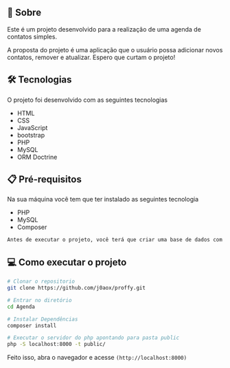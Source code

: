 ## 📖 Sobre 

Este é um projeto desenvolvido para a realização de uma agenda de contatos simples.

A proposta do projeto é uma aplicação que o usuário possa adicionar novos contatos, remover e atualizar. Espero que curtam o projeto!


## 🛠 Tecnologias
O projeto foi desenvolvido com as seguintes tecnologias
- HTML
- CSS
- JavaScript
- bootstrap
- PHP
- MySQL
- ORM Doctrine


## 📋 Pré-requisitos
Na sua máquina você tem que ter instalado as seguintes tecnologia
- PHP
- MySQL
- Composer

```bash 
Antes de executar o projeto, você terá que criar uma base de dados com o nome (contato)
```

## 💻 Como executar o projeto
```bash
# Clonar o repositorio
git clone https://github.com/j0aox/proffy.git

# Entrar no diretório 
cd Agenda

# Instalar Dependências
composer install

# Executar o servidor do php apontando para pasta public
php -S localhost:8000 -t public/
```
Feito isso, abra o navegador e acesse `(http://localhost:8000)`
